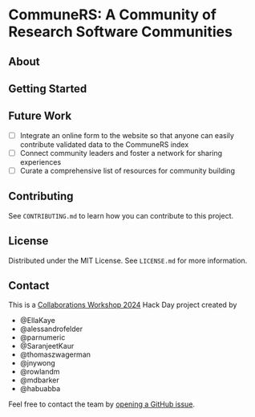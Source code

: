 # CommuneRS: A Community of Research Software Communities

## About

<!-- TODO: Paste copy from the website here. -->

## Getting Started

<!-- TODO: Instructions for installation and usage. -->

## Future Work

- [ ] Integrate an online form to the website so that anyone can easily contribute validated data to the CommuneRS index
- [ ] Connect community leaders and foster a network for sharing experiences 
- [ ] Curate a comprehensive list of resources for community building

## Contributing

See `CONTRIBUTING.md` to learn how you can contribute to this project.

## License

Distributed under the MIT License. See `LICENSE.md` for more information.

## Contact

This is a [Collaborations Workshop 2024](https://www.software.ac.uk/workshop/collaborations-workshop-2024-cw24) Hack Day project created by

- @EllaKaye
- @alessandrofelder
- @parnumeric
- @SaranjeetKaur
- @thomaszwagerman
- @jnywong
- @rowlandm
- @mdbarker
- @habuabba

Feel free to contact the team by [opening a GitHub issue](https://github.com/EllaKaye/communers/issues/new).